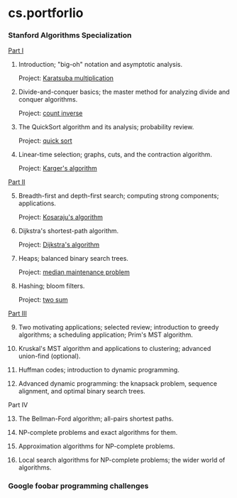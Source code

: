 # cs.portforlio

### Stanford Algorithms Specialization

[Part I](https://www.youtube.com/playlist?list=PLEGCF-WLh2RLHqXx6-GZr_w7LgqKDXxN_)

1. Introduction; "big-oh" notation and asymptotic analysis.
   
   Project: [Karatsuba multiplication](https://github.com/carbonatezero/cs.portfolio/tree/main/karatsuba)

2. Divide-and-conquer basics; the master method for analyzing divide and conquer algorithms.

   Project: [count inverse](https://github.com/carbonatezero/cs.portfolio/tree/main/countinv)

3. The QuickSort algorithm and its analysis; probability review.

   Project: [quick sort](https://github.com/carbonatezero/cs.portfolio/tree/main/quicksort)

4. Linear-time selection; graphs, cuts, and the contraction algorithm.

   Project: [Karger's algorithm](https://github.com/carbonatezero/cs.portfolio/tree/main/karger)


[Part II](https://www.youtube.com/playlist?list=PLEGCF-WLh2RJ5W-pt-KE9GUArTDzVwL1P)

5. Breadth-first and depth-first search; computing strong components; applications.

   Project: [Kosaraju's algorithm](https://github.com/carbonatezero/cs.portfolio/tree/main/kosaraju)

6. Dijkstra's shortest-path algorithm.

   Project: [Dijkstra's algorithm](https://github.com/carbonatezero/cs.portfolio/tree/main/dijkstra)

7. Heaps; balanced binary search trees.

   Project: [median maintenance problem](https://github.com/carbonatezero/cs.portfolio/tree/main/dijkstra-pq)

8. Hashing; bloom filters.

   Project: [two sum](https://github.com/carbonatezero/cs.portfolio/tree/main/twosum)


[Part III](https://www.youtube.com/playlist?list=PLEGCF-WLh2RI5H8JBWxq0Q4AN7XVaj-h-)

9. Two motivating applications; selected review; introduction to greedy algorithms; a scheduling application; Prim's MST algorithm.

10. Kruskal's MST algorithm and applications to clustering; advanced union-find (optional).

11. Huffman codes; introduction to dynamic programming.

12. Advanced dynamic programming: the knapsack problem, sequence alignment, and optimal binary search trees.


Part IV

13. The Bellman-Ford algorithm; all-pairs shortest paths.

14. NP-complete problems and exact algorithms for them.

15. Approximation algorithms for NP-complete problems.

16. Local search algorithms for NP-complete problems; the wider world of algorithms.

### Google foobar programming challenges
